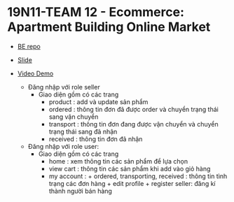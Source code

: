 #  19N11-TEAM 12 - Ecommerce: Apartment Building Online Market
  - [BE repo](https://github.com/pbl-ncbd/online-market-be/)
  - [Slide](https://www.canva.com/design/DAFTtMLmunw/5npTvnoNSjhfPA6GKu0wAA/view?utm_content=DAFTtMLmunw&utm_campaign=designshare&utm_medium=link&utm_source=publishsharelink)
  - [Video Demo](https://drive.google.com/file/d/1ZyfIxzSW07CCFT6HlvT2N3HBfK-2J1uT/view?usp=share_link)
    
    * Đăng nhập với role seller
       - Giao diện gồm có các trang 
          + product : add và update sản phẩm
          + ordered : thông tin đơn đã được order và chuyển trạng thái sang vận chuyển
          + transport : thông tin đơn đang được vận chuyển và chuyển trạng thái sang đã nhận 
          + received : thông tin đơn đã nhận
    * Đăng nhập với role user:
       - Giao diện gồm có các trang 
          + home : xem thông tin các sản phẩm để lựa chọn
          + view cart : thông tin các sản phẩm khi add vào giỏ hàng
          + my account : + ordered, transporting, received : thông tin tình trạng các đơn hàng
                         + edit profile
                         + register seller: đăng kí thành người bán hàng
